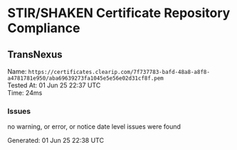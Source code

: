 # STIR/SHAKEN Certificate Repository Compliance

## TransNexus

Name: `https://certificates.clearip.com/7f737783-bafd-48a8-a8f8-a4781781e950/aba69639273fa1045e5e56e02d31cf8f.pem`\
Tested At: 01 Jun 25 22:37 UTC\
Time: 24ms

### Issues

no warning, or error, or notice date level issues were found

Generated: 01 Jun 25 22:38 UTC